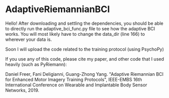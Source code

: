 # AdaptiveRiemannianBCI

Hello! After downloading and settling the dependencies, you should be able to directly run the adaptive_bci_func.py file to see how the adaptive BCI works. You will most likely have to change the data_dir (line 166) to wherever your data is.

Soon I will upload the code related to the training protocol (using PsychoPy)

If you use any of this code, please cite my paper, and other code that I used heavily (such as PyRiemann):

Daniel Freer, Fani Deligianni, Guang-Zhong Yang. "Adaptive Riemannian BCI for Enhanced Motor Imagery Training Protocols", IEEE-EMBS 16th International Conference on Wearable and Implantable Body Sensor Networks, 2019.
